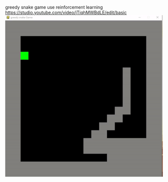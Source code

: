 greedy snake game use reinforcement learning 
https://studio.youtube.com/video/jTiqhMWBdLE/edit/basic
![](https://github.com/angusfang/greedy_snake/blob/master/result.gif)

